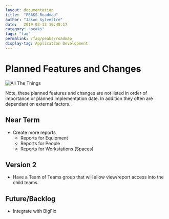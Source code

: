 ```yaml
---
layout: documentation
title:  "PEAKS Roadmap"
author: "Jason Sylvestre"
date:   2019-03-13 10:40:17
category: "peaks"
tags: "faq"
permalink: /faq/peaks/roadmap
display-tag: Application Development
---
```


# Planned Features and Changes

![All The Things](https://computing.caes.ucdavis.edu/media/peaks/all-the-things.jpg "All The Things")

Note, these planned features and changes are not listed in order of importance or planned implementation date. In addition they often are dependant on external factors.

## Near Term
* Create more reports
  * Reports for Equipment
  * Reports for People
  * Reports for Workstations (Spaces)

## Version 2
* Have a Team of Teams group that will allow view/report access into the child teams.

## Future/Backlog
* Integrate with BigFix 

